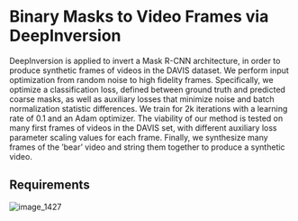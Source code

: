 # Binary Masks to Video Frames via DeepInversion
DeepInversion is applied to invert a Mask R-CNN architecture, in order to produce synthetic frames of videos in the DAVIS dataset. We perform input optimization from random noise to high fidelity frames. Specifically, we optimize a classification loss, defined between ground truth and predicted coarse masks, as well as auxiliary losses that minimize noise and batch normalization statistic differences. We train for 2k iterations with a learning rate of 0.1 and an Adam optimizer. The viability of our method is tested on many first frames of videos in the DAVIS set, with different auxiliary loss parameter scaling values for each frame. Finally, we synthesize many frames of the ’bear’ video and string them together to produce a synthetic video. 

## Requirements

![image_1427](https://user-images.githubusercontent.com/40223805/150068945-1c70f960-f4bb-4118-bfc8-f057d24d707c.png)

